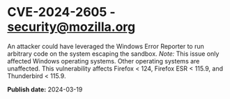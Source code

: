 # CVE-2024-2605 - security@mozilla.org

An attacker could have leveraged the Windows Error Reporter to run arbitrary code on the system escaping the sandbox. *Note:* This issue only affected Windows operating systems. Other operating systems are unaffected. This vulnerability affects Firefox < 124, Firefox ESR < 115.9, and Thunderbird < 115.9.

**Publish date:** 2024-03-19
